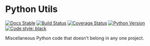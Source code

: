 # Python Utils
[![Docs Stable](https://img.shields.io/badge/docs-stable-blue.svg)](https://invenia.pages.invenia.ca/inveniautils/docs/)
[![Build Status](https://gitlab.invenia.ca/invenia/inveniautils/badges/master/build.svg)](https://gitlab.invenia.ca/invenia/inveniautils/commits/master)
[![Coverage Status](https://gitlab.invenia.ca/invenia/inveniautils/badges/master/coverage.svg)](https://invenia.pages.invenia.ca/inveniautils/coverage/)
[![Python Version](https://img.shields.io/badge/python-3.6%20%7C%203.7-blue.svg)](https://www.python.org/)
[![Code style: black](https://img.shields.io/badge/code%20style-black-000000.svg)](https://github.com/ambv/black)

Miscellaneous Python code that doesn't belong in any one project.
